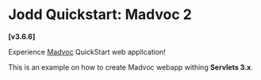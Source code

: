 Jodd Quickstart: Madvoc 2
=========================

**[v3.6.6]**

Experience [Madvoc](http://jodd.org/doc/madvoc/index.html) QuickStart web application!

This is an example on how to create Madvoc webapp
withing **Servlets 3.x**.